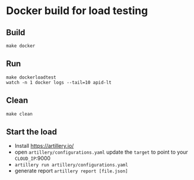 # Docker build for load testing

## Build
    make docker

## Run
    make dockerloadtest
    watch -n 1 docker logs --tail=10 apid-lt

## Clean
	make clean

## Start the load
+ Install https://artillery.io/
+ open `artillery/configurations.yaml` update the `target` to point to your `CLOUD_IP`:9000
+ `artillery run artillery/configurations.yaml `
+ generate report `artillery report [file.json]`

